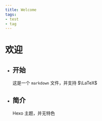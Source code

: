 ```yaml
---
title: Welcome
tags:
- test
- tag
---
```


# 欢迎
- ## 开始
  这是一个 `markdown` 文件，并支持 $\LaTeX$
- ## 简介
  Hexo 主题，并无特色
